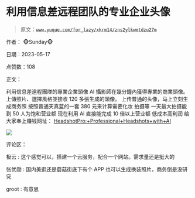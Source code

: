 # 利用信息差远程团队的专业企业头像

> 原文：[`www.yuque.com/for_lazy/xkrm14/zns2ylkwmtdzu27m`](https://www.yuque.com/for_lazy/xkrm14/zns2ylkwmtdzu27m)

作者： 🐵Sunday🐵

日期：2023-05-17

点赞数：108

正文：

利用信息差遠程團隊的專業企業頭像 AI 攝影師在幾分鐘內獲得專業的商業頭像。上傳照片、選擇風格並接收 120 多張生成的頭像。 上传普通的头像，马上立刻生成商务照 按照普通天真蓝的一套 380 元来计算需要化妆 拍摄等 一天最大拍摄能到 50 人为饱和营业额 现在利用 Ai 直接能完成 10 倍以上营业额 低成本高利润 给大家奉上赚钱网址： [HeadshotPro:+Professional+Headshots+with+AI](https://www.headshotpro.com/)

![](img/ee2c2848aba7ef3a3db3f038c1c408ed.png)  

评论区：

极云 : 这个感觉可以，搭建一个云服务，配合一个网站。需求量还是挺大的

张优勋 : 国内美逛还是蘑菇街底下有个 APP 也可以生成换装照片，商务倒是没研究

groot : 有意思

